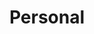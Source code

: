 ---
layout: profiles
permalink: /personal/
title: Personal
description: A little overview of my life and me as a person :) 
nav: true
nav_order: 6

profiles:
  # if you want to include more than one profile, just replicate the following block
  # and create one content file for each profile inside _pages/
  - align: right
    image: prof_pic.jpg
    content: general_shyam.md
    image_circular: false # crops the image to make it circular
    more_info: >
      <p>16th Sep, 2023</p>
      
  - align: left
    image: badminton_1.gif
    content: badminton_shyam.md
    image_circular: false # crops the image to make it circular
    more_info: >
      <p>8th Feb, 2024</p>

  - align: right
    image: running.jpg
    content: running_shyam.md
    image_circular: false # crops the image to make it circular
    more_info: >
      <p>19th Sep, 2019</p>

  - align: left
    image: gym.jpg
    content: gym_shyam.md
    image_circular: false # crops the image to make it circular
    more_info: >
      <p>28th Feb, 2024</p>

  - align: right
    image: photograph.jpg
    content: photography_shyam.md
    image_circular: false # crops the image to make it circular
    more_info: >
      <p>30th Sep, 2023</p>

  - align: left
    image: aquarium_1.jpg
    content: aquarium_shyam.md
    image_circular: false # crops the image to make it circular
    more_info: >
      <p>"After all this time?", "Always."</p>

  - align: right
    image: gaming.jpg
    content: gaming_shyam.md
    image_circular: false # crops the image to make it circular
    more_info: >
      <p>Part of life</p>

  - align: left
    image: interstellar.gif
    content: movies_shyam.md
    image_circular: false # crops the image to make it circular
    more_info: >
      <p>Timeless classic</p>

---